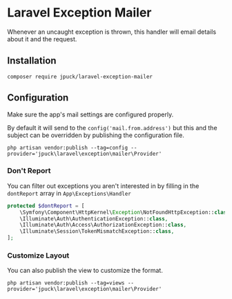 # Laravel Exception Mailer

Whenever an uncaught exception is thrown,
this handler will email details about it and the request.

## Installation

    composer require jpuck/laravel-exception-mailer

## Configuration

Make sure the app's mail settings are configured properly.

By default it will send to the `config('mail.from.address')`
but this and the subject can be overridden by publishing the configuration file.

    php artisan vendor:publish --tag=config --provider='jpuck\laravel\exception\mailer\Provider'

### Don't Report

You can filter out exceptions you aren't interested in by filling in the
`dontReport` array in `App\Exceptions\Handler`

```php
protected $dontReport = [
    \Symfony\Component\HttpKernel\Exception\NotFoundHttpException::class,
    \Illuminate\Auth\AuthenticationException::class,
    \Illuminate\Auth\Access\AuthorizationException::class,
    \Illuminate\Session\TokenMismatchException::class,
];
```

### Customize Layout

You can also publish the view to customize the format.

    php artisan vendor:publish --tag=views --provider='jpuck\laravel\exception\mailer\Provider'
